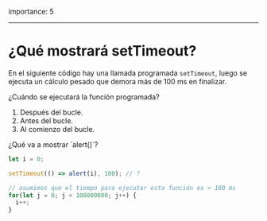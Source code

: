 importance: 5

---

# ¿Qué mostrará setTimeout?

En el siguiente código hay una llamada programada `setTimeout`, luego se ejecuta un cálculo pesado que demora más de 100 ms en finalizar.

¿Cuándo se ejecutará la función programada?

1. Después del bucle.
2. Antes del bucle.
3. Al comienzo del bucle.


¿Qué va a mostrar ´alert()´?

```js
let i = 0;

setTimeout(() => alert(i), 100); // ?

// asumimos que el tiempo para ejecutar esta función es > 100 ms
for(let j = 0; j < 100000000; j++) {
  i++; 
}
```
